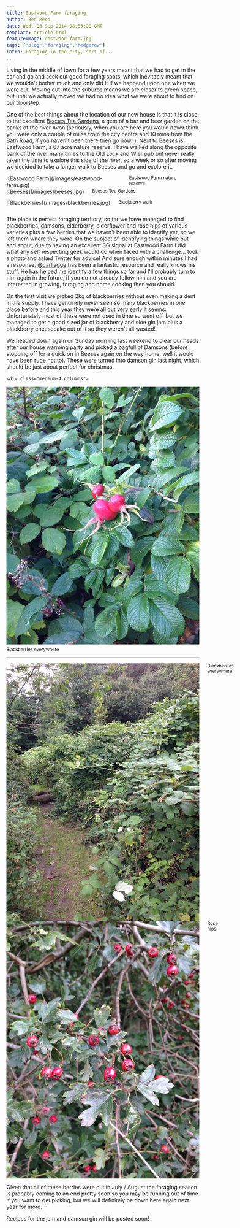 ```yaml
---
title: Eastwood Farm foraging
author: Ben Reed
date: Wed, 03 Sep 2014 08:53:00 GMT
template: article.html
featureImage: eastwood-farm.jpg
tags: ["blog","foraging","hedgerow"]
intro: Foraging in the city, sort of...
... 
```


Living in the middle of town for a few years meant that we had to get in the car and go and seek out good foraging spots, which inevitably meant that we wouldn't bother much and only did it if we happend upon one when we were out. Moving out into the suburbs means we are closer to green space, but until we actually moved we had no idea what we were about to find on our doorstep.

One of the best things about the location of our new house is that it is close to the excellent [Beeses Tea Gardens](http://www.beeses.co.uk), a gem of a bar and beer garden on the banks of the river Avon (seriously, when you are here you would never think you were only a couple of miles from the city centre and 10 mins from the Bath Road, if you haven't been there then go now! ). Next to Beeses is Eastwood Farm, a 67 acre nature reserve. I have walked along the opposite bank of the river many times to the Old Lock and Wier pub but never really taken the time to explore this side of the river,  so a week or so after moving we decided to take a longer walk to Beeses and go and explore it. 

<div class="row">
	<div class="medium-4 columns">
![Eastwood Farm](/images/eastwood-farm.jpg)
	<small>Eastwood Farm nature reserve</small>
	<hr />
	</div>
	<div class="medium-4 columns">
![Beeses](/images/beeses.jpg)
	<small>Beeses Tea Gardens</small>
	<hr />
	</div>
	<div class="medium-4 columns">
![Blackberries](/images/blackberries.jpg)
	<small>Blackberry walk</small>
	<hr />
	</div>
</div>

The place is perfect foraging territory, so far we have managed to find blackberries, damsons, elderberry, elderflower and rose hips of various varieties plus a few berries that we haven't been able to identify yet, so we left them where they were.  On the subject of identifying things while out and about, due to having an excellent 3G signal at Eastwood Farm I did what any self respecting geek would do when faced with a challenge... took a photo and asked Twitter for advice! And sure enough within minutes I had a response, [@carllegge](https://twitter.com/carllegge) has been a fantastic resource and really knows his stuff. He has helped me identify a few things so far and I'll probably turn to him again in the future, if you do not already follow him and you are interested in growing, foraging and home cooking then you should.

On the first visit we picked 2kg of blackberries without even making a dent in the supply, I have genuinely never seen so many blackberries in one place before and this year they were all out very early it seems. Unfortunately most of these were not used in time so went off, but we managed to get a good sized jar of blackberry and sloe gin jam plus a blackberry cheesecake out of it so they weren't all wasted! 

We headed down again on Sunday morning last weekend to clear our heads after our house warming party and picked a bagfull of Damsons (before stopping off for a quick on in Beeses again on the way home, well it would have been rude not to). These were turned into damson gin last night, which should be just about perfect for christmas. 

<div class="row">
	
	<div class="medium-4 columns">
![Japanese Rose Hips](/images/japanese-hips.jpg)
	<small>Blackberries everywhere</small>
	<hr />
	</div>
	<div class="medium-4 columns">
![Blackberries](/images/blackberry-walk.jpg)
	<small>Blackberries everywhere</small>
	<hr />
	</div>
	<div class="medium-4 columns">
![Rose Hips](/images/rose-hips.jpg)
	<small>Rose hips</small>
	<hr />
	</div>
</div>

Given that all of these berries were out in July / August the foraging season is probably coming to an end pretty soon so you may be running out of time if you want to get picking, but we will definitely be down here again next year for more. 

Recipes for the jam and damson gin will be posted soon!